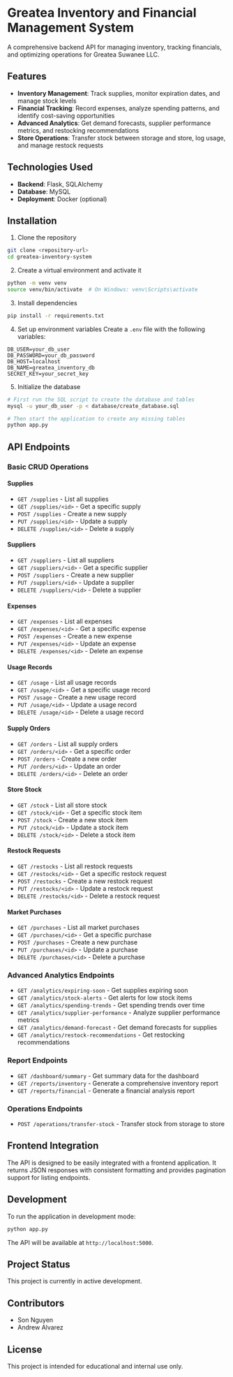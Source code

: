 # Greatea Inventory and Financial Management System

A comprehensive backend API for managing inventory, tracking financials, and optimizing operations for Greatea Suwanee LLC.

## Features

- **Inventory Management**: Track supplies, monitor expiration dates, and manage stock levels
- **Financial Tracking**: Record expenses, analyze spending patterns, and identify cost-saving opportunities
- **Advanced Analytics**: Get demand forecasts, supplier performance metrics, and restocking recommendations
- **Store Operations**: Transfer stock between storage and store, log usage, and manage restock requests

## Technologies Used

- **Backend**: Flask, SQLAlchemy
- **Database**: MySQL
- **Deployment**: Docker (optional)

## Installation

1. Clone the repository
```bash
git clone <repository-url>
cd greatea-inventory-system
```

2. Create a virtual environment and activate it
```bash
python -m venv venv
source venv/bin/activate  # On Windows: venv\Scripts\activate
```

3. Install dependencies
```bash
pip install -r requirements.txt
```

4. Set up environment variables
Create a `.env` file with the following variables:
```
DB_USER=your_db_user
DB_PASSWORD=your_db_password
DB_HOST=localhost
DB_NAME=greatea_inventory_db
SECRET_KEY=your_secret_key
```

5. Initialize the database
```bash
# First run the SQL script to create the database and tables
mysql -u your_db_user -p < database/create_database.sql

# Then start the application to create any missing tables
python app.py
```

## API Endpoints

### Basic CRUD Operations

#### Supplies
- `GET /supplies` - List all supplies
- `GET /supplies/<id>` - Get a specific supply
- `POST /supplies` - Create a new supply
- `PUT /supplies/<id>` - Update a supply
- `DELETE /supplies/<id>` - Delete a supply

#### Suppliers
- `GET /suppliers` - List all suppliers
- `GET /suppliers/<id>` - Get a specific supplier
- `POST /suppliers` - Create a new supplier
- `PUT /suppliers/<id>` - Update a supplier
- `DELETE /suppliers/<id>` - Delete a supplier

#### Expenses
- `GET /expenses` - List all expenses
- `GET /expenses/<id>` - Get a specific expense
- `POST /expenses` - Create a new expense
- `PUT /expenses/<id>` - Update an expense
- `DELETE /expenses/<id>` - Delete an expense

#### Usage Records
- `GET /usage` - List all usage records
- `GET /usage/<id>` - Get a specific usage record
- `POST /usage` - Create a new usage record
- `PUT /usage/<id>` - Update a usage record
- `DELETE /usage/<id>` - Delete a usage record

#### Supply Orders
- `GET /orders` - List all supply orders
- `GET /orders/<id>` - Get a specific order
- `POST /orders` - Create a new order
- `PUT /orders/<id>` - Update an order
- `DELETE /orders/<id>` - Delete an order

#### Store Stock
- `GET /stock` - List all store stock
- `GET /stock/<id>` - Get a specific stock item
- `POST /stock` - Create a new stock item
- `PUT /stock/<id>` - Update a stock item
- `DELETE /stock/<id>` - Delete a stock item

#### Restock Requests
- `GET /restocks` - List all restock requests
- `GET /restocks/<id>` - Get a specific restock request
- `POST /restocks` - Create a new restock request
- `PUT /restocks/<id>` - Update a restock request
- `DELETE /restocks/<id>` - Delete a restock request

#### Market Purchases
- `GET /purchases` - List all market purchases
- `GET /purchases/<id>` - Get a specific purchase
- `POST /purchases` - Create a new purchase
- `PUT /purchases/<id>` - Update a purchase
- `DELETE /purchases/<id>` - Delete a purchase

### Advanced Analytics Endpoints

- `GET /analytics/expiring-soon` - Get supplies expiring soon
- `GET /analytics/stock-alerts` - Get alerts for low stock items
- `GET /analytics/spending-trends` - Get spending trends over time
- `GET /analytics/supplier-performance` - Analyze supplier performance metrics
- `GET /analytics/demand-forecast` - Get demand forecasts for supplies
- `GET /analytics/restock-recommendations` - Get restocking recommendations

### Report Endpoints

- `GET /dashboard/summary` - Get summary data for the dashboard
- `GET /reports/inventory` - Generate a comprehensive inventory report
- `GET /reports/financial` - Generate a financial analysis report

### Operations Endpoints

- `POST /operations/transfer-stock` - Transfer stock from storage to store

## Frontend Integration

The API is designed to be easily integrated with a frontend application. It returns JSON responses with consistent formatting and provides pagination support for listing endpoints.

## Development

To run the application in development mode:

```bash
python app.py
```

The API will be available at `http://localhost:5000`.

## Project Status

This project is currently in active development.

## Contributors

- Son Nguyen
- Andrew Alvarez

## License

This project is intended for educational and internal use only.
